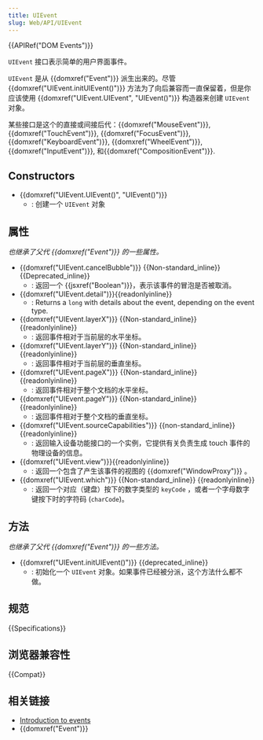 ```yaml
---
title: UIEvent
slug: Web/API/UIEvent
---
```


{{APIRef("DOM Events")}}

`UIEvent` 接口表示简单的用户界面事件。

`UIEvent` 是从 {{domxref("Event")}} 派生出来的。尽管 {{domxref("UIEvent.initUIEvent()")}} 方法为了向后兼容而一直保留着，但是你应该使用 {{domxref("UIEvent.UIEvent", "UIEvent()")}} 构造器来创建 `UIEvent` 对象。

某些接口是这个的直接或间接后代：{{domxref("MouseEvent")}}, {{domxref("TouchEvent")}}, {{domxref("FocusEvent")}}, {{domxref("KeyboardEvent")}}, {{domxref("WheelEvent")}}, {{domxref("InputEvent")}}, 和{{domxref("CompositionEvent")}}.

## Constructors

- {{domxref("UIEvent.UIEvent()", "UIEvent()")}}
  - : 创建一个 `UIEvent` 对象

## 属性

_也继承了父代 {{domxref("Event")}} 的一些属性。_

- {{domxref("UIEvent.cancelBubble")}} {{Non-standard_inline}} {{Deprecated_inline}}
  - : 返回一个 {{jsxref("Boolean")}}，表示该事件的冒泡是否被取消。
- {{domxref("UIEvent.detail")}}{{readonlyinline}}
  - : Returns a `long` with details about the event, depending on the event type.
- {{domxref("UIEvent.layerX")}} {{Non-standard_inline}} {{readonlyinline}}
  - : 返回事件相对于当前层的水平坐标。
- {{domxref("UIEvent.layerY")}} {{Non-standard_inline}} {{readonlyinline}}
  - : 返回事件相对于当前层的垂直坐标。
- {{domxref("UIEvent.pageX")}} {{Non-standard_inline}} {{readonlyinline}}
  - : 返回事件相对于整个文档的水平坐标。
- {{domxref("UIEvent.pageY")}} {{Non-standard_inline}} {{readonlyinline}}
  - : 返回事件相对于整个文档的垂直坐标。
- {{domxref("UIEvent.sourceCapabilities")}} {{non-standard_inline}} {{readonlyinline}}
  - : 返回输入设备功能接口的一个实例，它提供有关负责生成 touch 事件的物理设备的信息。
- {{domxref("UIEvent.view")}}{{readonlyinline}}
  - : 返回一个包含了产生该事件的视图的 {{domxref("WindowProxy")}} 。
- {{domxref("UIEvent.which")}} {{Non-standard_inline}} {{readonlyinline}}
  - : 返回一个对应（键盘）按下的数字类型的 `keyCode` ，或者一个字母数字键按下时的字符码 (`charCode`)。

## 方法

_也继承了父代 {{domxref("Event")}} 的一些方法。_

- {{domxref("UIEvent.initUIEvent()")}} {{deprecated_inline}}
  - : 初始化一个 `UIEvent` 对象。如果事件已经被分派，这个方法什么都不做。

## 规范

{{Specifications}}

## 浏览器兼容性

{{Compat}}

## 相关链接

- [Introduction to events](/zh-CN/docs/Learn/JavaScript/Building_blocks/Events)
- {{domxref("Event")}}
